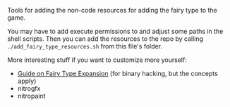 Tools for adding the non-code resources for adding the fairy type to the game.

You may have to add execute permissions to and adjust some paths in the shell scripts.
Then you can add the resources to the repo by calling `./add_fairy_type_resources.sh` from this file's folder.

More interesting stuff if you want to customize more yourself:
- [Guide on Fairy Type Expansion](https://ds-pokemon-hacking.github.io/docs/generation-iv/guides/pt-type_expansion/) (for binary hacking, but the concepts apply)
- nitrogfx
- nitropaint
